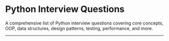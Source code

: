# Python Interview Questions

A comprehensive list of Python interview questions covering core concepts, OOP, data structures, design patterns, testing, performance, and more.

---



